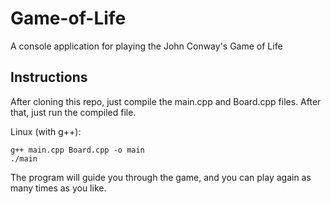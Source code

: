 # Game-of-Life

A console application for playing the John Conway's Game of Life

## Instructions

After cloning this repo, just compile the main.cpp and Board.cpp files. After that, just run the compiled file.

Linux (with g++):
```
g++ main.cpp Board.cpp -o main
./main
```

The program will guide you through the game, and you can play again as many times as you like.

